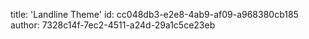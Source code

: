 title: 'Landline Theme'
id: cc048db3-e2e8-4ab9-af09-a968380cb185
author: 7328c14f-7ec2-4511-a24d-29a1c5ce23eb
